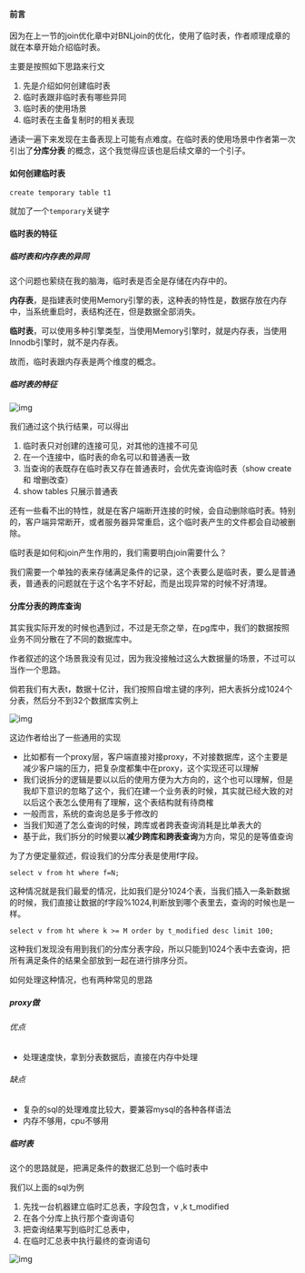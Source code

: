 #### 前言

因为在上一节的join优化章中对BNLjoin的优化，使用了临时表，作者顺理成章的就在本章开始介绍临时表。

主要是按照如下思路来行文

1. 先是介绍如何创建临时表
2. 临时表跟非临时表有哪些异同
3. 临时表的使用场景
4. 临时表在主备复制时的相关表现



通读一遍下来发现在主备表现上可能有点难度。在临时表的使用场景中作者第一次引出了**分库分表** 的概念，这个我觉得应该也是后续文章的一个引子。





#### 如何创建临时表

```mysql
create temporary table t1
```

就加了一个`temporary`关键字



#### 临时表的特征

##### 临时表和内存表的异同

这个问题也萦绕在我的脑海，临时表是否全是存储在内存中的。

**内存表**，是指建表时使用Memory引擎的表，这种表的特性是，数据存放在内存中，当系统重启时，表结构还在，但是数据全部消失。

**临时表**，可以使用多种引擎类型，当使用Memory引擎时，就是内存表，当使用Innodb引擎时，就不是内存表。

故而，临时表跟内存表是两个维度的概念。



##### 临时表的特征

![img](https://static001.geekbang.org/resource/image/3c/e3/3cbb2843ef9a84ee582330fb1bd0d6e3.png)

我们通过这个执行结果，可以得出

1. 临时表只对创建的连接可见，对其他的连接不可见
2. 在一个连接中，临时表的命名可以和普通表一致
3. 当查询的表既存在临时表又存在普通表时，会优先查询临时表（show create 和 增删改查）
4. show tables 只展示普通表



还有一些看不出的特性，就是在客户端断开连接的时候，会自动删除临时表。特别的，客户端异常断开，或者服务器异常重启，这个临时表产生的文件都会自动被删除。

临时表是如何和join产生作用的，我们需要明白join需要什么？

我们需要一个单独的表来存储满足条件的记录，这个表要么是临时表，要么是普通表，普通表的问题就在于这个名字不好起，而是出现异常的时候不好清理。



#### 分库分表的跨库查询

其实我实际开发的时候也遇到过，不过是无奈之举，在pg库中，我们的数据按照业务不同分散在了不同的数据库中。

作者叙述的这个场景我没有见过，因为我没接触过这么大数据量的场景，不过可以当作一个思路。

倘若我们有大表t，数据十亿计，我们按照自增主键的序列，把大表拆分成1024个分表，然后分不到32个数据库实例上

![img](https://static001.geekbang.org/resource/image/dd/81/ddb9c43526dfd9b9a3e6f8c153478181.jpg)

这边作者给出了一些通用的实现

- 比如都有一个proxy层，客户端直接对接proxy，不对接数据库，这个主要是减少客户端的压力，把复杂度都集中在proxy，这个实现还可以理解
- 我们说拆分的逻辑是要以以后的使用方便为大方向的，这个也可以理解，但是我却下意识的忽略了这个，我们在建一个业务表的时候，其实就已经大致的对以后这个表怎么使用有了理解，这个表结构就有待商榷
- 一般而言，系统的查询总是多于修改的
- 当我们知道了怎么查询的时候，跨库或者跨表查询消耗是比单表大的
- 基于此，我们拆分的时候要以**减少跨库和跨表查询**为方向，常见的是等值查询



为了方便定量叙述，假设我们的分库分表是使用f字段。

```mysql
select v from ht where f=N;
```

这种情况就是我们最爱的情况，比如我们是分1024个表，当我们插入一条新数据的时候，我们直接让数据的f字段%1024,判断放到哪个表里去，查询的时候也是一样。



```mysql
select v from ht where k >= M order by t_modified desc limit 100;
```

这种我们发现没有用到我们的分库分表字段，所以只能到1024个表中去查询，把所有满足条件的结果全部放到一起在进行排序分页。

如何处理这种情况，也有两种常见的思路

##### proxy做

###### 优点

- 处理速度快，拿到分表数据后，直接在内存中处理

###### 缺点

- 复杂的sql的处理难度比较大，要兼容mysql的各种各样语法
- 内存不够用，cpu不够用



##### 临时表

这个的思路就是，把满足条件的数据汇总到一个临时表中

我们以上面的sql为例

1. 先找一台机器建立临时汇总表，字段包含，v ,k t_modified
2. 在各个分库上执行那个查询语句
3. 把查询结果写到临时汇总表中，
4. 在临时汇总表中执行最终的查询语句



![img](https://static001.geekbang.org/resource/image/f5/0d/f5ebe0f5af37deeb4d0b63d6fb11fc0d.jpg)





